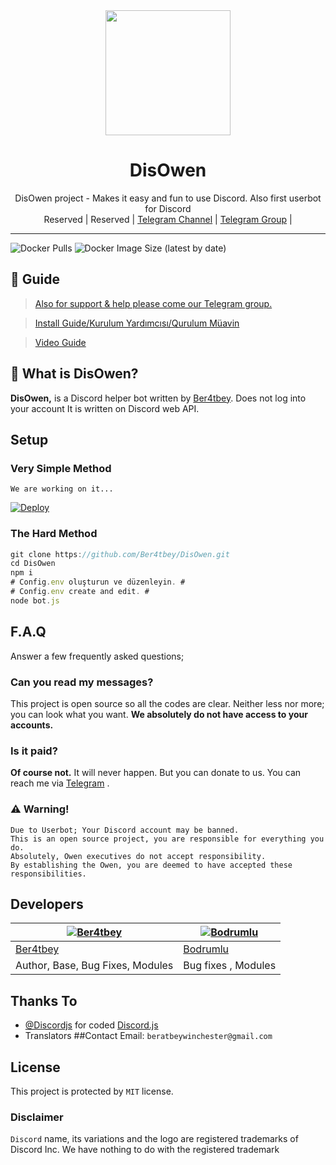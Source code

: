 



<div align="center">
  <img src="https://i.hizliresim.com/60dgunt.jpg" width="200" height="200">
  <h1>DisOwen</h1>
</div>
<p align="center">
    DisOwen project - Makes it easy and fun to use Discord. Also first userbot for Discord
    <br>
        Reserved |
        Reserved |
        <a href="https://t.me/DisOwen">Telegram Channel</a> |
        <a href="https://t.me/OwenSupport">Telegram Group</a> |
    <br>
</p>

----
![Docker Pulls](https://img.shields.io/docker/pulls/ber4tbey/disowen?style=flat-square) ![Docker Image Size (latest by date)](https://img.shields.io/docker/image-size/ber4tbey/disowen?style=flat-square)

## 📢 Guide
> [Also for support & help please come our Telegram group.](https://t.me/OwenSupport)

> [Install Guide/Kurulum Yardımcısı/Qurulum Müavin](https://github.com/Ber4tbey/DisOwen/wiki)

> [Video Guide](https://www.youtube.com/watch?v=fQ_XDeogh2U&t=45s)



## 🔎 What is DisOwen?
**DisOwen,** is a Discord helper bot written by [Ber4tbey](https://github.com/Ber4tbey). Does not log into your account It is written on Discord web API.

## Setup
### Very Simple Method
`We are working on it...`



[![Deploy](https://www.herokucdn.com/deploy/button.svg)](https://heroku.com/deploy?template=https://github.com/Ber4tbey/DisOwen)

### The Hard Method
```js
git clone https://github.com/Ber4tbey/DisOwen.git
cd DisOwen
npm i
# Config.env oluşturun ve düzenleyin. #
# Config.env create and edit. #
node bot.js
```

## F.A.Q
Answer a few frequently asked questions;
### Can you read my messages?
This project is open source so all the codes are clear. Neither less nor more; you can look what you want. **We absolutely do not have access to your accounts.**



### Is it paid?
**Of course not.** It will never happen. But you can donate to us. You can reach me via [Telegram](https://t.me/Ber4tbey) .



### ⚠️ Warning! 
```
Due to Userbot; Your Discord account may be banned.
This is an open source project, you are responsible for everything you do. 
Absolutely, Owen executives do not accept responsibility.
By establishing the Owen, you are deemed to have accepted these responsibilities.
```

## Developers

[![Ber4tbey](https://github.com/Ber4tbey.png?size=100)](https://github.com/Ber4tbey) | [![Bodrumlu](https://github.com/Bodrumlubebek.png?size=100)](https://github.com/Bodrumlubebek)
---|---
[Ber4tbey](https://t.me/Ber4tbey) | [Bodrumlu](https://github.com/bodrumlubebek)  
Author, Base, Bug Fixes, Modules  | Bug fixes , Modules 
## Thanks To
- [@Discordjs](https://github.com/discordjs) for coded [Discord.js](https://github.com/discordjs/discord.js) 
- Translators
##Contact
Email: ```beratbeywinchester@gmail.com```
## License
This project is protected by `MIT` license.

### Disclaimer
`Discord` name, its variations and the logo are registered trademarks of Discord Inc. We have nothing to do with the registered trademark
